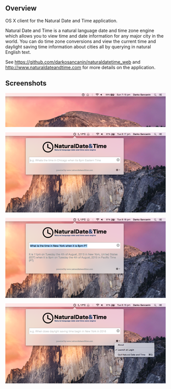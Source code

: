 ## Overview 
OS X client for the Natural Date and Time application.

Natural Date and Time is a natural language date and time zone engine which allows you to view time and date information for any major city in the world. You can do time zone conversions and view the current time and daylight saving time information about cities all by querying in natural English text.

See https://github.com/darkosancanin/naturaldatetime_web and http://www.naturaldateandtime.com for more details on the application.

## Screenshots
![Mac OS X](https://raw.githubusercontent.com/darkosancanin/naturaldatetime_osx/master/other/screenshots/screenshot_1.png)

![Mac OS X](https://raw.githubusercontent.com/darkosancanin/naturaldatetime_osx/master/other/screenshots/screenshot_2.png)

![Mac OS X](https://raw.githubusercontent.com/darkosancanin/naturaldatetime_osx/master/other/screenshots/screenshot_3.png)

![Mac OS X](https://raw.githubusercontent.com/darkosancanin/naturaldatetime_osx/master/other/screenshots/screenshot_4.png)